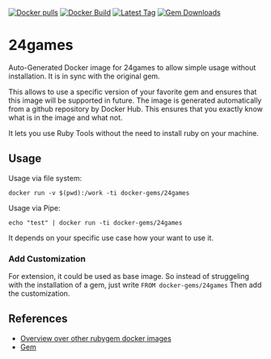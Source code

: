 [![Docker pulls](https://img.shields.io/docker/pulls/rubygem/24games.svg)](https://hub.docker.com/r/rubygem/24games/)
[![Docker Build](https://img.shields.io/docker/automated/rubygem/24games.svg)](https://hub.docker.com/r/rubygem/24games/)
[![Latest Tag](https://img.shields.io/github/tag/docker-rubygem/24games.svg)](https://hub.docker.com/r/rubygem/24games/)
[![Gem Downloads](https://img.shields.io/gem/dt/24games.svg)](https://rubygems.org/gems/24games/)
# 24games

Auto-Generated Docker image for 24games to allow simple usage without installation.
It is in sync with the original gem.

This allows to use a specific version of your favorite gem and ensures that this image will be supported in future.
The image is generated automatically from a github repository by Docker Hub.
This ensures that you exactly know what is in the image and what not.

It lets you use Ruby Tools without the need to install ruby on your machine.

## Usage

Usage via file system:

`docker run -v $(pwd):/work -ti docker-gems/24games`

Usage via Pipe:

`echo "test" | docker run -ti docker-gems/24games`

It depends on your specific use case how your want to use it.

### Add Customization

For extension, it could be used as base image.
So instead of struggeling with the installation of a gem, just write
`FROM docker-gems/24games`
Then add the customization.

## References

 - [Overview over other rubygem docker images](https://github.com/thinkbot/docker-rubygem)
 - [Gem](https://rubygems.org/gems/24games/)

